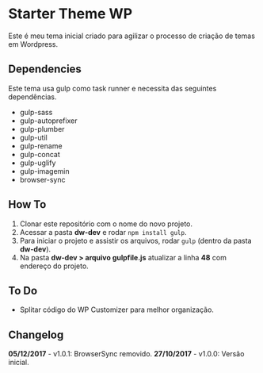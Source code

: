 # Starter Theme WP
Este é meu tema inicial criado para agilizar o processo de criação de temas em Wordpress.

## Dependencies
Este tema usa gulp como task runner e necessita das seguintes dependências.

* gulp-sass
* gulp-autoprefixer
* gulp-plumber
* gulp-util
* gulp-rename
* gulp-concat
* gulp-uglify
* gulp-imagemin
* browser-sync

## How To
1. Clonar este repositório com o nome do novo projeto.
2. Acessar a pasta **dw-dev** e rodar `npm install gulp`.
3. Para iniciar o projeto e assistir os arquivos, rodar `gulp` (dentro da pasta **dw-dev**).
4. Na pasta **dw-dev > arquivo gulpfile.js** atualizar a linha **48** com endereço do projeto.

## To Do
* Splitar código do WP Customizer para melhor organização.

## Changelog
**05/12/2017** - v1.0.1: BrowserSync removido.
**27/10/2017** - v1.0.0: Versão inicial.
